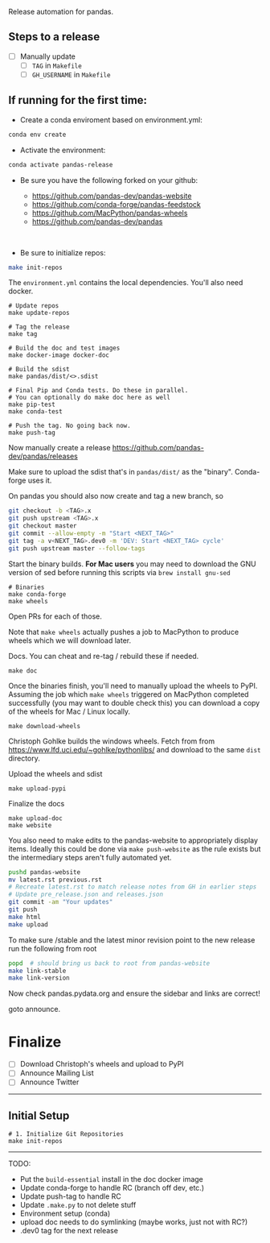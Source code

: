 Release automation for pandas.

## Steps to a release

- [  ] Manually update 
  - [  ] `TAG` in `Makefile`
  - [  ] `GH_USERNAME` in `Makefile`

## **If running for the first time:**

- Create a conda enviroment based on environment.yml:
```sh
conda env create 
```
- Activate the environment:
```sh
conda activate pandas-release
```
- Be sure you have the following forked on your github:
  - https://github.com/pandas-dev/pandas-website
  - https://github.com/conda-forge/pandas-feedstock
  - https://github.com/MacPython/pandas-wheels
  - https://github.com/pandas-dev/pandas   
  
  &nbsp;
  
 - Be sure to initialize repos:
```sh
make init-repos
```

The `environment.yml` contains the local dependencies. You'll
also need docker.

```
# Update repos
make update-repos

# Tag the release
make tag

# Build the doc and test images
make docker-image docker-doc

# Build the sdist
make pandas/dist/<>.sdist

# Final Pip and Conda tests. Do these in parallel.
# You can optionally do make doc here as well
make pip-test
make conda-test

# Push the tag. No going back now.
make push-tag
```

Now manually create a release https://github.com/pandas-dev/pandas/releases

Make sure to upload the sdist that's in `pandas/dist/` as the "binary".
Conda-forge uses it.

On pandas you should also now create and tag a new branch, so

```sh
git checkout -b <TAG>.x
git push upstream <TAG>.x
git checkout master
git commit --allow-empty -m "Start <NEXT_TAG>"
git tag -a v<NEXT_TAG>.dev0 -m 'DEV: Start <NEXT_TAG> cycle'
git push upstream master --follow-tags
```

Start the binary builds.  **For Mac users** you may need to download the GNU version of sed before running this scripts via `brew install gnu-sed`

```
# Binaries
make conda-forge
make wheels
```

Open PRs for each of those.

Note that `make wheels` actually pushes a job to MacPython to produce wheels which we will download later.

Docs. You can cheat and re-tag / rebuild these if needed.

```
make doc
```

Once the binaries finish, you'll need to manually upload the
wheels to PyPI. Assuming the job which `make wheels` triggered on MacPython completed successfully (you may want to double check this)
you can download a copy of the wheels for Mac / Linux locally.


```
make download-wheels
```

Christoph Gohlke builds the windows wheels. Fetch from from https://www.lfd.uci.edu/~gohlke/pythonlibs/ and download to the same `dist` directory.

Upload the wheels and sdist

```
make upload-pypi
```

Finalize the docs

```
make upload-doc
make website
```

You also need to make edits to the pandas-website to appropriately display items. 
Ideally this could be done via `make push-website` as the rule exists but the
intermediary steps aren't fully automated yet.

```sh
pushd pandas-website
mv latest.rst previous.rst
# Recreate latest.rst to match release notes from GH in earlier steps
# Update pre_release.json and releases.json
git commit -am "Your updates"
git push
make html
make upload
```

To make sure /stable and the latest minor revision point to the new release run the following from root

```sh
popd  # should bring us back to root from pandas-website
make link-stable
make link-version
```

Now check pandas.pydata.org and ensure the sidebar and links are correct!

goto announce.



# Finalize

- [  ] Download Christoph's wheels and upload to PyPI
- [  ] Announce Mailing List
- [  ] Announce Twitter

-----

## Initial Setup

```
# 1. Initialize Git Repositories
make init-repos

``````

---

TODO:

- Put the `build-essential` install in the doc docker image
- Update conda-forge to handle RC (branch off dev, etc.)
- Update push-tag to handle RC
- Update `.make.py` to not delete stuff
- Environment setup (conda)
- upload doc needs to do symlinking (maybe works, just not with RC?)
- .dev0 tag for the next release
